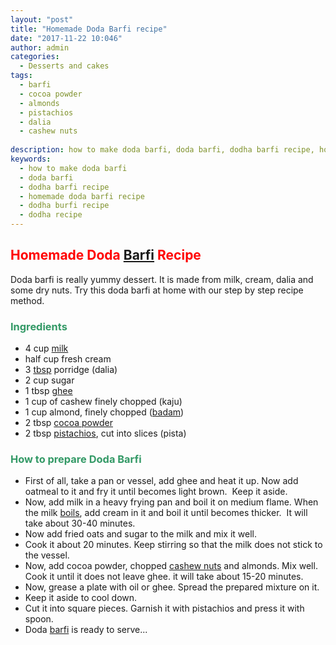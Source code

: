 ```yaml
---
layout: "post"
title: "Homemade Doda Barfi recipe"
date: "2017-11-22 10:046"
author: admin
categories:
  - Desserts and cakes
tags:
  - barfi
  - cocoa powder
  - almonds 
  - pistachios
  - dalia
  - cashew nuts
  
description: how to make doda barfi, doda barfi, dodha barfi recipe, homemade doda barfi recipe, dodha burfi recipe,dodha barfi recipe , dodha barfi, dodha recipe, dodha
keywords: 
  - how to make doda barfi
  - doda barfi
  - dodha barfi recipe
  - homemade doda barfi recipe
  - dodha burfi recipe
  - dodha recipe
---
```

<h2><span style="color: #ff0000;"><strong>Homemade Doda <a class="zem_slink" title="Barfi" href="http://en.wikipedia.org/wiki/Barfi" target="_blank" rel="wikipedia noopener">Barfi</a> Recipe</strong></span></h2>
Doda barfi is really yummy dessert. It is made from milk, cream, dalia and some dry nuts. Try this doda barfi at home with our step by step recipe method.
<h3 style="text-align: left;"><span style="color: #339966;"><strong>Ingredients</strong></span></h3>
<ul>
 	<li style="text-align: left;">4 cup <a class="zem_slink" title="Milk" href="http://en.wikipedia.org/wiki/Milk" target="_blank" rel="wikipedia noopener">milk</a></li>
 	<li style="text-align: left;">half cup fresh cream</li>
 	<li style="text-align: left;">3 <a class="zem_slink" title="Tablespoon" href="http://en.wikipedia.org/wiki/Tablespoon" target="_blank" rel="wikipedia noopener">tbsp</a> porridge (dalia)</li>
 	<li style="text-align: left;">2 cup sugar</li>
 	<li style="text-align: left;">1 tbsp <a class="zem_slink" title="Ghee" href="http://en.wikipedia.org/wiki/Ghee" target="_blank" rel="wikipedia noopener">ghee</a></li>
 	<li style="text-align: left;">1 cup of cashew finely chopped (kaju)</li>
 	<li style="text-align: left;">1 cup almond, finely chopped (<a class="zem_slink" title="Almond" href="http://en.wikipedia.org/wiki/Almond" target="_blank" rel="wikipedia noopener">badam</a>)</li>
 	<li style="text-align: left;">2 tbsp <a class="zem_slink" title="Cocoa solids" href="http://en.wikipedia.org/wiki/Cocoa_solids" target="_blank" rel="wikipedia noopener">cocoa powder</a></li>
 	<li style="text-align: left;">2 tbsp <a class="zem_slink" title="Pistachio" href="http://en.wikipedia.org/wiki/Pistachio" target="_blank" rel="wikipedia noopener">pistachios</a>, cut into slices (pista)</li>
</ul>
<h3 style="text-align: left;"><span style="color: #339966;"><strong>How to prepare Doda Barfi</strong></span></h3>
<script async src="//pagead2.googlesyndication.com/pagead/js/adsbygoogle.js"></script>
<!-- post -->
<ins class="adsbygoogle" style="display: block;" data-ad-client="ca-pub-8391089480493038" data-ad-slot="4079886109" data-ad-format="auto"></ins>
<script>
(adsbygoogle = window.adsbygoogle || []).push({});
</script>
<ul>
 	<li style="text-align: left;">First of all, take a pan or vessel, add ghee and heat it up. Now add oatmeal to it and fry it until becomes light brown.  Keep it aside.</li>
 	<li style="text-align: left;">Now, add milk in a heavy frying pan and boil it on medium flame. When the milk <a class="zem_slink" title="Boil" href="http://en.wikipedia.org/wiki/Boil" target="_blank" rel="wikipedia noopener">boils</a>, add cream in it and boil it until becomes thicker.  It will take about 30-40 minutes.</li>
 	<li style="text-align: left;">Now add fried oats and sugar to the milk and mix it well.</li>
 	<li style="text-align: left;">Cook it about 20 minutes. Keep stirring so that the milk does not stick to the vessel.</li>
 	<li style="text-align: left;">Now, add cocoa powder, chopped <a class="zem_slink" title="Cashew" href="http://en.wikipedia.org/wiki/Cashew" target="_blank" rel="wikipedia noopener">cashew nuts</a> and almonds. Mix well. Cook it until it does not leave ghee. it will take about 15-20 minutes.</li>
 	<li style="text-align: left;">Now, grease a plate with oil or ghee. Spread the prepared mixture on it.</li>
 	<li style="text-align: left;">Keep it aside to cool down.</li>
 	<li style="text-align: left;">Cut it into square pieces. Garnish it with pistachios and press it with spoon.</li>
 	<li style="text-align: left;">Doda <a href="https://cookingteach.com/home-made-easy-cashew-burfi-recipe/">barfi</a> is ready to serve...</li>
</ul>